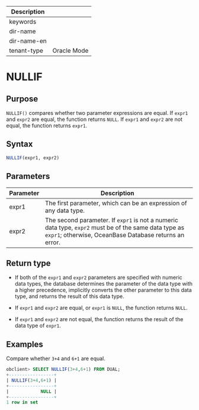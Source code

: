 | Description   |                 |
|---------------|-----------------|
| keywords      |                 |
| dir-name      |                 |
| dir-name-en   |                 |
| tenant-type   | Oracle Mode     |

# NULLIF

## Purpose

`NULLIF()` compares whether two parameter expressions are equal. If `expr1` and `expr2` are equal, the function returns `NULL`. If `expr1` and `expr2` are not equal, the function returns `expr1`.

## Syntax

```sql
NULLIF(expr1, expr2)
```

## Parameters

| Parameter | Description |
|-------|-----------------------------------------------------------------------|
| expr1 | The first parameter, which can be an expression of any data type.  |
| expr2 | The second parameter. If `expr1` is not a numeric data type, `expr2` must be of the same data type as `expr1`; otherwise, OceanBase Database returns an error.  |

## Return type

* If both of the `expr1` and `expr2` parameters are specified with numeric data types, the database determines the parameter of the data type with a higher precedence, implicitly converts the other parameter to this data type, and returns the result of this data type.

* If `expr1` and `expr2` are equal, or `expr1` is `NULL`, the function returns `NULL`.

* If `expr1` and `expr2` are not equal, the function returns the result of the data type of `expr1`.

## Examples

Compare whether `3+4` and `6+1` are equal.

```sql
obclient> SELECT NULLIF(3+4,6+1) FROM DUAL;
+-----------------+
| NULLIF(3+4,6+1) |
+-----------------+
|            NULL |
+-----------------+
1 row in set
```
